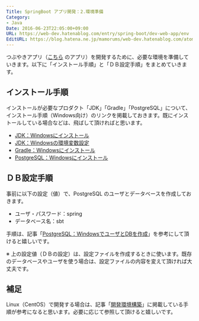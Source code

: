 ```yaml
---
Title: SpringBoot アプリ開発：2.環境準備
Category:
- Java
Date: 2016-06-23T22:05:00+09:00
URL: https://web-dev.hatenablog.com/entry/spring-boot/dev-web-app/env
EditURL: https://blog.hatena.ne.jp/mamorums/web-dev.hatenablog.com/atom/entry/10328749687179181655
---
```


つぶやきアプリ（[こちら](/entry/spring-boot/dev-web-app/overview) のアプリ）を開発するために、必要な環境を準備していきます。以下に「インストール手順」と「ＤＢ設定手順」をまとめていきます。

## インストール手順
インストールが必要なプロダクト「JDK」「Gradle」「PostgreSQL」について、インストール手順（Windows向け）のリンクを掲載しておきます。既にインストールしている場合などは、飛ばして頂ければと思います。

- [JDK：Windowsにインストール](/entry/java/jdk/windows-install)
- [JDK：Windowsの環境変数設定](/entry/java/jdk/windows-variables)
- [Gradle：Windowsにインストール](/entry/gradle/windows-install)
- [PostgreSQL：Windowsにインストール](/entry/postgresql/windows/install)


## ＤＢ設定手順
事前に以下の設定（値）で、PostgreSQL のユーザとデータベースを作成しておきます。

- ユーザ・パスワード：spring
- データベース名：sbt

手順は、記事「[PostgreSQL：WindowsでユーザとDBを作成](/entry/postgresql/windows/create-user-db)」を参考にして頂けると嬉しいです。

※ 上の設定値（ＤＢの設定）は、設定ファイルを作成するときに使います。既存のデータベースやユーザを使う場合は、設定ファイルの内容を変えて頂ければ大丈夫です。


## 補足
Linux（CentOS）で開発する場合は、記事「[開発環境構築](/entry/etc/env/dev/table-of-contents)」に掲載している手順が参考になると思います。必要に応じて参照して頂けると嬉しいです。

